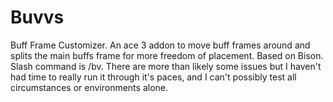 # Buvvs
Buff Frame Customizer. An ace 3 addon to move buff frames around and splits the main buffs frame for more freedom of placement. Based on Bison. Slash command is /bv. There are more than likely some issues but I haven't had time to really run it through it's paces, and I can't possibly test all circumstances or environments alone.
